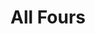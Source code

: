 ---
layout: project
permalink: /all_fours/
title: "All Fours"
created: "TBD"
root: "/assets/01_projects/all_fours/"
bg-video: >
  <iframe src="https://player.vimeo.com/video/249832060" width="640" height="360" frameborder="0" webkitallowfullscreen mozallowfullscreen allowfullscreen></iframe>

description: >
  TBD

collaborators:
  - person: TBD
    url: https://espn.com

showing:
  - text: TBD
    url: https://espn.com

links:
  - text: TBD
    url: https://espn.com

awards:
  - text: TBD
    url: https://espn.com

press:
  - text: TBD
    url: https://espn.com

documentation:
  - "01.jpg"
  - "02.jpg"
  - "3.gif"
  - "4.gif"
  - "5.gif"
  - "6.gif"
  - >
    <iframe src="https://player.vimeo.com/video/169132287" width="640" height="360" frameborder="0" webkitallowfullscreen mozallowfullscreen allowfullscreen></iframe>
---